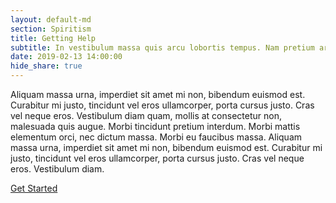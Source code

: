 ```yaml
---
layout: default-md
section: Spiritism
title: Getting Help
subtitle: In vestibulum massa quis arcu lobortis tempus. Nam pretium arcu in odio vulputate luctus.
date: 2019-02-13 14:00:00
hide_share: true
---
```


Aliquam massa urna, imperdiet sit amet mi non, bibendum euismod est. Curabitur mi justo, tincidunt vel eros ullamcorper, porta cursus justo. Cras vel neque eros. Vestibulum diam quam, mollis at consectetur non, malesuada quis augue. Morbi tincidunt pretium interdum. Morbi mattis elementum orci, nec dictum massa. Morbi eu faucibus massa. Aliquam massa urna, imperdiet sit amet mi non, bibendum euismod est. Curabitur mi justo, tincidunt vel eros ullamcorper, porta cursus justo. Cras vel neque eros. Vestibulum diam.


<a href="/get-started" class="button special">Get Started</a>